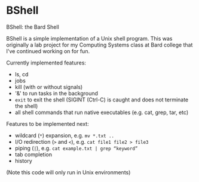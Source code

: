 # BShell
BShell: the Bard Shell

BShell is a simple implementation of a Unix shell program. This was originally a lab project for my Computing Systems class at Bard college that I've continued working on for fun.

Currently implemented features:
- ls, cd
- jobs
- kill (with or without signals)
- '&' to run tasks in the background 
- `exit` to exit the shell (SIGINT (Ctrl-C) is caught and does not terminate the shell)
- all shell commands that run native executables (e.g. cat, grep, tar, etc)

Features to be implemented next:
- wildcard (`*`) expansion, e.g. `mv *.txt ..`
- I/O redirection (`>` and `<`), e.g. `cat file1 file2 > file3`
- piping (`|`), e.g. `cat example.txt | grep “keyword”`
- tab completion
- history


(Note this code will only run in Unix environments)
